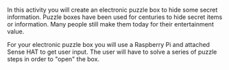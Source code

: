 In this activity you will create an electronic puzzle box to hide some secret information. Puzzle boxes have been used for centuries to hide secret items or information. Many people still make them today for their entertainment value.

For your electronic puzzle box you will use a Raspberry Pi and attached Sense HAT to get user input. The user will have to solve a series of puzzle steps in order to "open" the box.
